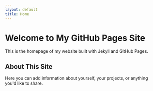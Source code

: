 ```yaml
---
layout: default
title: Home
---
```


# Welcome to My GitHub Pages Site

This is the homepage of my website built with Jekyll and GitHub Pages.

## About This Site

Here you can add information about yourself, your projects, or anything you'd like to share.